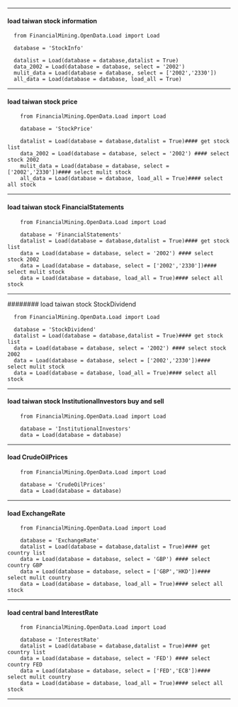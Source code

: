 
-----------------------------------------------------------------
#### load taiwan stock information
      from FinancialMining.OpenData.Load import Load

      database = 'StockInfo'

      datalist = Load(database = database,datalist = True)
      data_2002 = Load(database = database, select = '2002')
      mulit_data = Load(database = database, select = ['2002','2330'])
      all_data = Load(database = database, load_all = True)
-----------------------------------------------------------------
#### load taiwan stock price
        from FinancialMining.OpenData.Load import Load

        database = 'StockPrice'

        datalist = Load(database = database,datalist = True)#### get stock list
        data_2002 = Load(database = database, select = '2002') #### select stock 2002
        mulit_data = Load(database = database, select = ['2002','2330'])#### select mulit stock
        all_data = Load(database = database, load_all = True)#### select all stock
-----------------------------------------------------------------
#### load taiwan stock FinancialStatements
        from FinancialMining.OpenData.Load import Load

        database = 'FinancialStatements'
        datalist = Load(database = database,datalist = True)#### get stock list
        data = Load(database = database, select = '2002') #### select stock 2002
        data = Load(database = database, select = ['2002','2330'])#### select mulit stock
        data = Load(database = database, load_all = True)#### select all stock
-----------------------------------------------------------------
######## load taiwan stock StockDividend

      from FinancialMining.OpenData.Load import Load

      database = 'StockDividend'
      datalist = Load(database = database,datalist = True)#### get stock list
      data = Load(database = database, select = '2002') #### select stock 2002
      data = Load(database = database, select = ['2002','2330'])#### select mulit stock
      data = Load(database = database, load_all = True)#### select all stock
-----------------------------------------------------------------
#### load taiwan stock InstitutionalInvestors buy and sell
        from FinancialMining.OpenData.Load import Load

        database = 'InstitutionalInvestors'
        data = Load(database = database) 
-----------------------------------------------------------------
#### load CrudeOilPrices
        from FinancialMining.OpenData.Load import Load

        database = 'CrudeOilPrices'
        data = Load(database = database)
-----------------------------------------------------------------
#### load ExchangeRate
        from FinancialMining.OpenData.Load import Load

        database = 'ExchangeRate'
        datalist = Load(database = database,datalist = True)#### get country list
        data = Load(database = database, select = 'GBP') #### select country GBP
        data = Load(database = database, select = ['GBP','HKD'])#### select mulit country
        data = Load(database = database, load_all = True)#### select all stock
-----------------------------------------------------------------
#### load central band InterestRate
        from FinancialMining.OpenData.Load import Load

        database = 'InterestRate'
        datalist = Load(database = database,datalist = True)#### get country list
        data = Load(database = database, select = 'FED') #### select country FED
        data = Load(database = database, select = ['FED','ECB'])#### select mulit country
        data = Load(database = database, load_all = True)#### select all stock
-----------------------------------------------------------------


